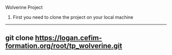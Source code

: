 Wolverine Project

1. First you need to clone the project on your local machine
---
git clone https://logan.cefim-formation.org/root/tp_wolverine.git
---
